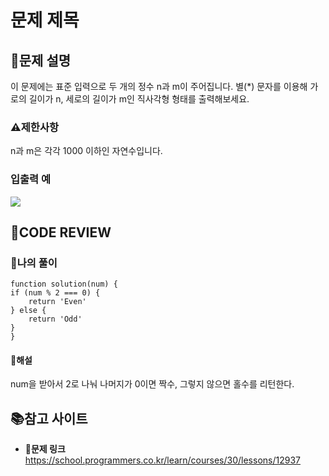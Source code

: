 # 문제 제목

## **📝문제 설명**
이 문제에는 표준 입력으로 두 개의 정수 n과 m이 주어집니다.
별(*) 문자를 이용해 가로의 길이가 n, 세로의 길이가 m인 직사각형 형태를 출력해보세요.
### **⚠제한사항**
n과 m은 각각 1000 이하인 자연수입니다.
### **입출력 예**
![](https://velog.velcdn.com/images/ssori0421/post/17e87f8b-2d15-4823-a04a-8b7588bf4d55/image.png)

## **🧐CODE REVIEW**

### **🧾나의 풀이**

```jsprocess
function solution(num) {
if (num % 2 === 0) {
    return 'Even'
} else {
    return 'Odd'
}
}
```

#### **📝해설**

num을 받아서 2로 나눠 나머지가 0이면 짝수, 그렇지 않으면 홀수를 리턴한다.

## 📚참고 사이트

- **🔗문제 링크**<br/>
https://school.programmers.co.kr/learn/courses/30/lessons/12937
